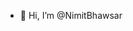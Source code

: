 - 👋 Hi, I’m @NimitBhawsar

<!---
NimitBhawsar/NimitBhawsar is a ✨ special ✨ repository because its `README.md` (this file) appears on your GitHub profile.
You can click the Preview link to take a look at your changes.
--->
